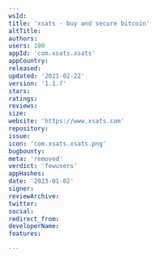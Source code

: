 ```yaml
---
wsId: 
title: 'xsats - buy and secure bitcoin'
altTitle: 
authors: 
users: 100
appId: 'com.xsats.xsats'
appCountry: 
released: 
updated: '2021-02-22'
version: '1.1.7'
stars: 
ratings: 
reviews: 
size: 
website: 'https://www.xsats.com'
repository: 
issue: 
icon: 'com.xsats.xsats.png'
bugbounty: 
meta: 'removed'
verdict: 'fewusers'
appHashes: 
date: '2023-01-02'
signer: 
reviewArchive: 
twitter: 
social: 
redirect_from: 
developerName: 
features: 

---
```


